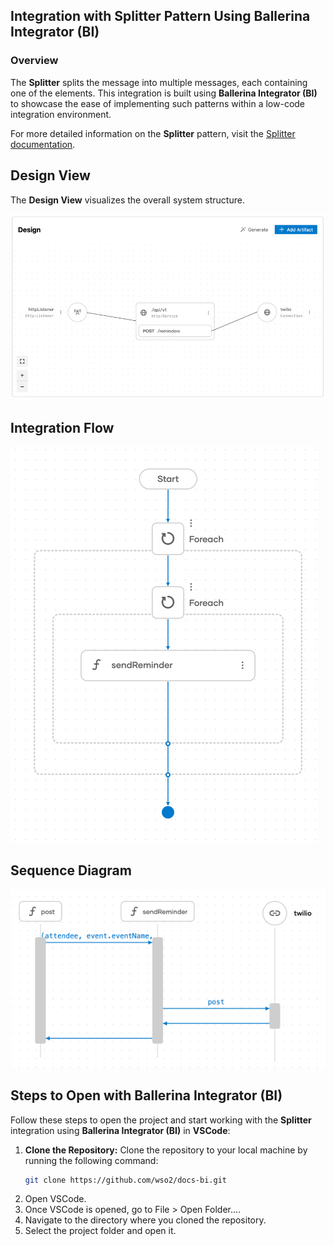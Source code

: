 ## Integration with Splitter Pattern Using Ballerina Integrator (BI)

### Overview

The **Splitter** splits the message into multiple messages, each containing one of the elements.
This integration is built using **Ballerina Integrator (BI)** to showcase the ease of implementing such patterns within a low-code integration environment.

For more detailed information on the **Splitter** pattern, visit the [Splitter documentation](https://www.enterpriseintegrationpatterns.com/patterns/messaging/Sequencer.html).

## Design View

The **Design View** visualizes the overall system structure.

![Design View](design.png)

## Integration Flow

![Flow Diagram](flow.png)

## Sequence Diagram

![Flow Diagram](sequence.png)

## Steps to Open with Ballerina Integrator (BI)

Follow these steps to open the project and start working with the **Splitter** integration using **Ballerina Integrator (BI)** in **VSCode**:

1. **Clone the Repository:**
   Clone the repository to your local machine by running the following command:
   ```bash
   git clone https://github.com/wso2/docs-bi.git

2. Open VSCode.
3. Once VSCode is opened, go to File > Open Folder....
4. Navigate to the directory where you cloned the repository.
5. Select the project folder and open it.
